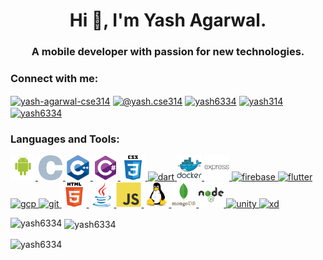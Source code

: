 <h1 align="center">Hi 👋, I'm Yash Agarwal.</h1>
<h3 align="center">A mobile developer with passion for new technologies.</h3>

<h3 align="left">Connect with me:</h3>
<p align="left">
<a href="https://linkedin.com/in/yash-agarwal-cse314" target="blank"><img align="center" src="https://raw.githubusercontent.com/paulrobertlloyd/socialmediaicons/main/linkedin-24x24.png" alt="yash-agarwal-cse314" height="30" width="40" /></a>
<a href="https://medium.com/@yash.cse314" target="blank"><img align="center" src="https://cdn.jsdelivr.net/npm/simple-icons@3.0.1/icons/medium.svg" alt="@yash.cse314" height="30" width="40" /></a>
<a href="https://www.codechef.com/users/yash6334" target="blank"><img align="center" src="https://cdn.jsdelivr.net/npm/simple-icons@3.1.0/icons/codechef.svg" alt="yash6334" height="30" width="40" /></a>
<a href="https://www.hackerrank.com/yash314" target="blank"><img align="center" src="https://cdn.jsdelivr.net/npm/simple-icons@3.0.1/icons/hackerrank.svg" alt="yash314" height="30" width="40" /></a>
<a href="https://www.leetcode.com/yash6334" target="blank"><img align="center" src="https://cdn.jsdelivr.net/npm/simple-icons@3.0.1/icons/leetcode.svg" alt="yash6334" height="30" width="40" /></a>
</p>

<h3 align="left">Languages and Tools:</h3>
<p align="left"> <a href="https://developer.android.com" target="_blank"> <img src="https://raw.githubusercontent.com/devicons/devicon/master/icons/android/android-original-wordmark.svg" alt="android" width="40" height="40"/> </a> <a href="https://www.cprogramming.com/" target="_blank"> <img src="https://raw.githubusercontent.com/devicons/devicon/master/icons/c/c-original.svg" alt="c" width="40" height="40"/> </a> <a href="https://www.w3schools.com/cpp/" target="_blank"> <img src="https://raw.githubusercontent.com/devicons/devicon/master/icons/cplusplus/cplusplus-original.svg" alt="cplusplus" width="40" height="40"/> </a> <a href="https://www.w3schools.com/cs/" target="_blank"> <img src="https://raw.githubusercontent.com/devicons/devicon/master/icons/csharp/csharp-original.svg" alt="csharp" width="40" height="40"/> </a> <a href="https://www.w3schools.com/css/" target="_blank"> <img src="https://raw.githubusercontent.com/devicons/devicon/master/icons/css3/css3-original-wordmark.svg" alt="css3" width="40" height="40"/> </a> <a href="https://dart.dev" target="_blank"> <img src="https://www.vectorlogo.zone/logos/dartlang/dartlang-icon.svg" alt="dart" width="40" height="40"/> </a> <a href="https://www.docker.com/" target="_blank"> <img src="https://raw.githubusercontent.com/devicons/devicon/master/icons/docker/docker-original-wordmark.svg" alt="docker" width="40" height="40"/> </a> <a href="https://expressjs.com" target="_blank"> <img src="https://raw.githubusercontent.com/devicons/devicon/master/icons/express/express-original-wordmark.svg" alt="express" width="40" height="40"/> </a> <a href="https://firebase.google.com/" target="_blank"> <img src="https://www.vectorlogo.zone/logos/firebase/firebase-icon.svg" alt="firebase" width="40" height="40"/> </a> <a href="https://flutter.dev" target="_blank"> <img src="https://www.vectorlogo.zone/logos/flutterio/flutterio-icon.svg" alt="flutter" width="40" height="40"/> </a> <a href="https://cloud.google.com" target="_blank"> <img src="https://www.vectorlogo.zone/logos/google_cloud/google_cloud-icon.svg" alt="gcp" width="40" height="40"/> </a> <a href="https://git-scm.com/" target="_blank"> <img src="https://www.vectorlogo.zone/logos/git-scm/git-scm-icon.svg" alt="git" width="40" height="40"/> </a> <a href="https://www.w3.org/html/" target="_blank"> <img src="https://raw.githubusercontent.com/devicons/devicon/master/icons/html5/html5-original-wordmark.svg" alt="html5" width="40" height="40"/> </a> <a href="https://www.java.com" target="_blank"> <img src="https://raw.githubusercontent.com/devicons/devicon/master/icons/java/java-original.svg" alt="java" width="40" height="40"/> </a> <a href="https://developer.mozilla.org/en-US/docs/Web/JavaScript" target="_blank"> <img src="https://raw.githubusercontent.com/devicons/devicon/master/icons/javascript/javascript-original.svg" alt="javascript" width="40" height="40"/> </a> <a href="https://www.linux.org/" target="_blank"> <img src="https://raw.githubusercontent.com/devicons/devicon/master/icons/linux/linux-original.svg" alt="linux" width="40" height="40"/> </a> <a href="https://www.mongodb.com/" target="_blank"> <img src="https://raw.githubusercontent.com/devicons/devicon/master/icons/mongodb/mongodb-original-wordmark.svg" alt="mongodb" width="40" height="40"/> </a> <a href="https://nodejs.org" target="_blank"> <img src="https://raw.githubusercontent.com/devicons/devicon/master/icons/nodejs/nodejs-original-wordmark.svg" alt="nodejs" width="40" height="40"/> </a> <a href="https://unity.com/" target="_blank"> <img src="https://www.vectorlogo.zone/logos/unity3d/unity3d-icon.svg" alt="unity" width="40" height="40"/> </a> <a href="https://www.adobe.com/products/xd.html" target="_blank"> <img src="https://cdn.worldvectorlogo.com/logos/adobe-xd.svg" alt="xd" width="40" height="40"/> </a> </p>

<p><img align="left" src="https://github-readme-stats.vercel.app/api/top-langs?username=yash6334&show_icons=true&locale=en&layout=compact" alt="yash6334" /></p>

<p>&nbsp;<img align="center" src="https://github-readme-stats.vercel.app/api?username=yash6334&show_icons=true&locale=en" alt="yash6334" /></p>

<p><img align="center" src="https://github-readme-streak-stats.herokuapp.com/?user=yash6334&" alt="yash6334" /></p>

